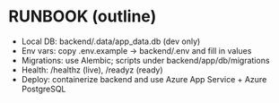 # RUNBOOK (outline)
- Local DB: backend/.data/app_data.db (dev only)
- Env vars: copy .env.example -> backend/.env and fill in values
- Migrations: use Alembic; scripts under backend/app/db/migrations
- Health: /healthz (live), /readyz (ready)
- Deploy: containerize backend and use Azure App Service + Azure PostgreSQL
